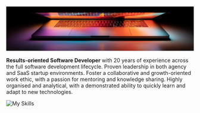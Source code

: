 ![Header](./photo-1537498425277-c283d32ef9db.jpg)

**Results-oriented Software Developer** with 20 years of experience across the full software development lifecycle. Proven leadership in both agency and SaaS startup environments. Foster a collaborative and growth-oriented work ethic, with a passion for mentoring and knowledge sharing. Highly organised and analytical, with a demonstrated ability to quickly learn and adapt to new technologies.


![My Skills](https://skillicons.dev/icons?theme=light&i=laravel,php,py,django,mysql,mongodb,elasticsearch,rabbitmq,redis,postgres,alpinejs,vuejs,pinia,react,aws,gcp,azure,git,github,bitbucket,css,bootstrap,bash,cypress,docker,graphql,nginx,nodejs,sentry,ts)
